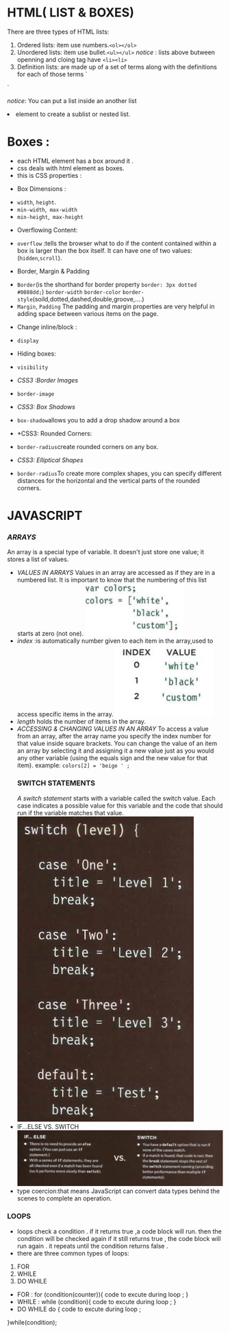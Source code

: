 # HTML( LIST & BOXES)
There are three types of HTML lists:
1. Ordered lists: item use numbers.`<ol></ol>`
2. Unordered lists: item use bullet.`<ul></ul>`
*notice* : lists above butween openning and cloing tag have `<li><li>`
3. Definition lists:  are made up of a set of terms along with the definitions for each of those terms 
`<dl> 
    <dt></dt>
    <dd></dd>
</dl>`

*notice*: You can put a list inside an another list <li> element to create a sublist or nested list.

# Boxes :
- each HTML element has a box around it .
- css deals with html element as boxes.
- this is CSS properties : 
* Box Dimensions : 
- `width`, `height`.
- `min-width`,` max-width`
- `min-height`,` max-height`
* Overflowing Content:
- `overflow` :tells the browser what to do if the content
contained within a box is larger than the box itself. It can have one of two values: (`hidden`,`scroll`).
* Border, Margin & Padding
- `Border`(is the shorthand for border property `border: 3px dotted #0088dd;`)
`border-width`
`border-color`
`border-style`(soild,dotted,dashed,double,groove,....)
- `Margin`, `Padding` The padding and margin properties are very helpful in adding space between various items on the page.

* Change inline/block :
- `display`
* Hiding boxes:
- `visibility`
* *CSS3 :Border Images*
- `border-image` 
* *CSS3: Box Shadows* 
- `box-shadow`allows you to add a drop shadow around a box
* *CSS3: Rounded Corners:
- `border-radius`create rounded corners on any box.
* *CSS3: Elliptical Shapes*
- `border-radius`To create more complex shapes, you can specify different distances for the horizontal and the vertical parts of the rounded corners.


# JAVASCRIPT
### *ARRAYS*
An array is a special type of variable. It doesn't just store one value; it stores a list of values.
* *VALUES IN ARRAYS*
Values in an array are accessed as if they are in a numbered list.
 It is important to know that the numbering of this list starts at zero (not one).
  ![image](image/img2.JPG)
 * *index* :is automatically number given to each item in the array,used to access specific items in the array.
  ![image](image/img3.JPG)
* *length* holds the number of items in the array.
* *ACCESSING & CHANGING VALUES IN AN ARRAY*
To access a value from an array, after the array name you specify the index number for that value inside square brackets.
You can change the value of an item an array by selecting it and assigning it a new value just as you would any other variable (using the equals sign and the new value for that item).
   example: `colors[2] = 'beige ' ;`
  ### SWITCH STATEMENTS
  *A switch statement* starts with a variable called the switch value. Each case indicates a possible value for this variable and the code that should run if the variable matches that value.
  ![image](image/img4.JPG)
 *  IF...ELSE VS. SWITCH
  ![IMAGE](image/img5.JPG)
* type coercion:that means JavaScript can convert data types behind the scenes to complete an operation.
 ### LOOPS 
* loops check a condition . 
if  it returns true ,a code block will run.
then the condition will be checked again if it still returns true ,
the code block will run again .
it repeats until the condition returns false .
* there are three common types of loops:
1. FOR 
2. WHILE 
3. DO WHILE 

- FOR :
for (condition(counter)){
    code to excute during loop ;
}
- WHILE :
while (condition){
    code to excute during loop ;
}
- DO WHILE
do {
    code to excute during loop ;

}while(condition);

